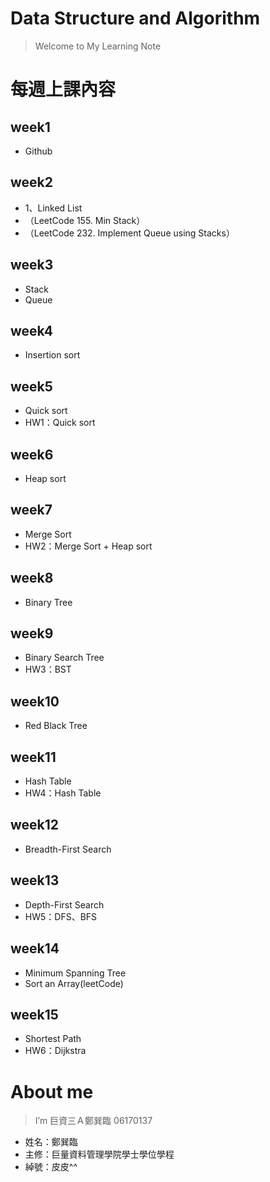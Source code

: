 # Data Structure and Algorithm
> Welcome to My Learning Note 

# 每週上課內容
## week1
* Github
## week2
* 1、Linked List
* （LeetCode 155. Min Stack）
* （LeetCode 232. Implement Queue using Stacks）
## week3
* Stack
* Queue
## week4
* Insertion sort
## week5
* Quick sort 
* HW1：Quick sort
## week6
* Heap sort
## week7
* Merge Sort
* HW2：Merge Sort + Heap sort
## week8
* Binary Tree
## week9
* Binary Search Tree 
* HW3：BST
## week10
* Red Black Tree
## week11
* Hash Table 
* HW4：Hash Table
## week12
* Breadth-First Search
## week13
* Depth-First Search 
* HW5：DFS、BFS
## week14
* Minimum Spanning Tree 
* Sort an Array(leetCode)
## week15
* Shortest Path 
* HW6：Dijkstra
# About me
> I’m 巨資三Ａ鄭巽臨 06170137
* 姓名：鄭巽臨
* 主修：巨量資料管理學院學士學位學程
* 綽號：皮皮^^
